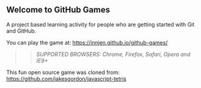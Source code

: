 ## Welcome to GitHub Games

A project based learning activity for people who are getting started with Git and GitHub.

You can play the game at: https://innjen.github.io/github-games/

>> _*SUPPORTED BROWSERS*: Chrome, Firefox, Safari, Opera and IE9+_

This fun open source game was cloned from: https://github.com/jakesgordon/javascript-tetris
